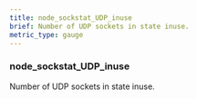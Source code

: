 ```yaml
---
title: node_sockstat_UDP_inuse
brief: Number of UDP sockets in state inuse.
metric_type: gauge
---
```

### node_sockstat_UDP_inuse

Number of UDP sockets in state inuse.